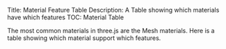 Title: Material Feature Table
Description: A Table showing which materials have which features
TOC: Material Table

The most common materials in three.js are the Mesh materials. Here
is a table showing which material support which features.

<div>
<div id="material-table" class="threejs_center"></div>
<script type="module" src="../resources/threejs-material-table.js"></script>
<link rel="stylesheet" href="../resources/threejs-material-table.css">
</div>


